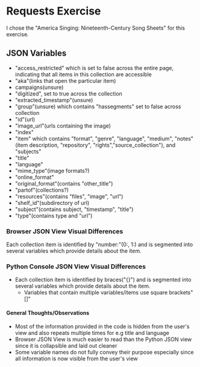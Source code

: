 # Requests Exercise

I chose the "America Singing: Nineteenth-Century Song Sheets" for this exercise.

## JSON Variables
* "access_restricted" which is set to false across the entire page, indicating that all items in this collection are accessible
* "aka"(links that open the particular item)
* campaigns(unsure)
* "digitized", set to true across the collection
* "extracted_timestamp"(unsure)
* "group"(unsure) which contains "hassegments" set to false across collection
* "id"(url)
* "image_url"(urls containing the image)
* "index"
* "item" which contains "format", "genre", "language", "medium", "notes"(item description, "repository", "rights","source_collection"), and "subjects"
* "title"
*  "language"
*  "mime_type"(image formats?)
*  "online_format"
*  "original_format"(contains "other_title")
*  "partof"(collections?)
*  "resources"(contains "files", "image", "url")
*  "shelf_id"(subdirectory of url)
*  "subject"(contains subject, "timestamp", "title")
*  "type"(contains type and "url")

### Browser JSON View Visual Differences
Each collection item is identified by "number:"(0:, 1:) and is segmented into several variables which provide details about the item. 

### Python Console JSON View Visual Differences
* Each collection item is identified by braces("{}") and is segmented into several variables which provide details about the item.
  * Variables that contain multiple variables/items use square brackets"[]"

#### General Thoughts/Observations
* Most of the information provided in the code is hidden from the user's view and also repeats multiple times for e.g title and language
* Browser JSON View is much easier to read than the Python JSON view since it is collapsible and laid out cleaner
* Some variable names do not fully convey their purpose especially since all information is now visible from the user's view

